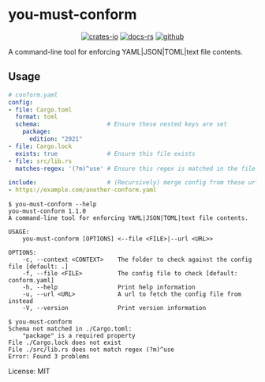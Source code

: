# you-must-conform

<div align="center">

[![crates-io](https://img.shields.io/crates/v/you-must-conform.svg)](https://crates.io/crates/you-must-conform)
[![docs-rs](https://docs.rs/you-must-conform/badge.svg)](https://docs.rs/you-must-conform)
[![github](https://img.shields.io/static/v1?label=&message=github&color=grey&logo=github)](https://github.com/aatifsyed/you-must-conform)

</div>

A command-line tool for enforcing YAML|JSON|TOML|text file contents.

## Usage
```yaml
# conform.yaml
config:
- file: Cargo.toml
  format: toml
  schema:                   # Ensure these nested keys are set
    package:
      edition: "2021"
- file: Cargo.lock
  exists: true              # Ensure this file exists
- file: src/lib.rs
  matches-regex: '(?m)^use' # Ensure this regex is matched in the file

include:                    # (Recursively) merge config from these urls
- https://example.com/another-conform.yaml

```

```console
$ you-must-conform --help
you-must-conform 1.1.0
A command-line tool for enforcing YAML|JSON|TOML|text file contents.

USAGE:
    you-must-conform [OPTIONS] <--file <FILE>|--url <URL>>

OPTIONS:
    -c, --context <CONTEXT>    The folder to check against the config file [default: .]
    -f, --file <FILE>          The config file to check [default: conform.yaml]
    -h, --help                 Print help information
    -u, --url <URL>            A url to fetch the config file from instead
    -V, --version              Print version information

$ you-must-conform
Schema not matched in ./Cargo.toml:
    "package" is a required property
File ./Cargo.lock does not exist
File ./src/lib.rs does not match regex (?m)^use
Error: Found 3 problems
```

License: MIT
